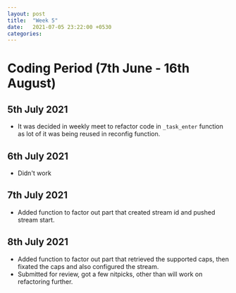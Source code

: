 ```yaml
---
layout: post
title:  "Week 5"
date:   2021-07-05 23:22:00 +0530
categories:
---
```


# Coding Period (7th June - 16th August)

## 5th July 2021
* It was decided in weekly meet to refactor code in `_task_enter` function as lot of it was being reused in reconfig function.

## 6th July 2021
* Didn't work

## 7th July 2021
* Added function to factor out part that created stream id and pushed stream start.

## 8th July 2021
* Added function to factor out part that retrieved the supported caps, then fixated
the caps and also configured the stream.
* Submitted for review, got a few nitpicks, other than will work on refactoring further.